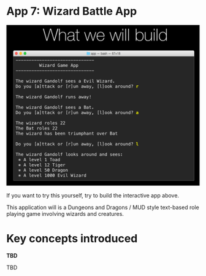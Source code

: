 # App 7: Wizard Battle App

![image](app-7-screenshot.png)

If you want to try this yourself, try to build the interactive app above. 

This application will is a Dungeons and Dragons / MUD style text-based role playing game involving wizards and creatures.

Key concepts introduced
=================

**TBD**

TBD
